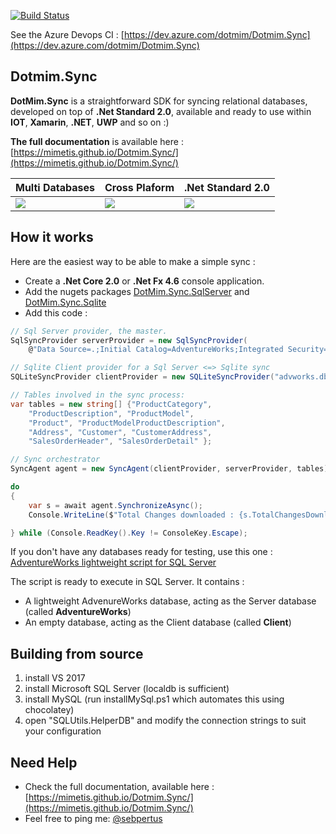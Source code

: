 [![Build Status](https://dev.azure.com/dotmim/Dotmim.Sync/_apis/build/status/Dotmim.Sync%20Full%20Tests)](https://dev.azure.com/dotmim/Dotmim.Sync/_build/latest?definitionId=5)

See the Azure Devops CI : [https://dev.azure.com/dotmim/Dotmim.Sync](https://dev.azure.com/dotmim/Dotmim.Sync)

## Dotmim.Sync

**DotMim.Sync** is a straightforward SDK for syncing relational databases, developed on top of **.Net Standard 2.0**, available and ready to use within  **IOT**, **Xamarin**, **.NET**, **UWP** and so on :)  

**The full documentation** is available here : [https://mimetis.github.io/Dotmim.Sync/](https://mimetis.github.io/Dotmim.Sync/)  

Multi Databases | Cross Plaform |  .Net Standard 2.0 
-------------|---------------------|--------------------
![](Assets/CrossPlatform.png) | ![](Assets/MultiOS.png) | ![](Assets/NetCore.png) 


## How it works

Here are the easiest way to be able to make a simple sync : 

* Create a **.Net Core 2.0** or **.Net Fx 4.6** console application.  
* Add the nugets packages [DotMim.Sync.SqlServer](https://www.nuget.org/packages/Dotmim.Sync.SqlServer/) and [DotMim.Sync.Sqlite](https://www.nuget.org/packages/Dotmim.Sync.Sqlite/)  
* Add this code :   

``` csharp
// Sql Server provider, the master.
SqlSyncProvider serverProvider = new SqlSyncProvider(
    @"Data Source=.;Initial Catalog=AdventureWorks;Integrated Security=true;");

// Sqlite Client provider for a Sql Server <=> Sqlite sync
SQLiteSyncProvider clientProvider = new SQLiteSyncProvider("advworks.db");

// Tables involved in the sync process:
var tables = new string[] {"ProductCategory",
    "ProductDescription", "ProductModel",
    "Product", "ProductModelProductDescription",
    "Address", "Customer", "CustomerAddress",
    "SalesOrderHeader", "SalesOrderDetail" };

// Sync orchestrator
SyncAgent agent = new SyncAgent(clientProvider, serverProvider, tables);

do
{
    var s = await agent.SynchronizeAsync();
    Console.WriteLine($"Total Changes downloaded : {s.TotalChangesDownloaded}");

} while (Console.ReadKey().Key != ConsoleKey.Escape);
```

If you don't have any databases ready for testing, use this one : [AdventureWorks lightweight script for SQL Server](/CreateAdventureWorks.sql)  

The script is ready to execute in SQL Server. It contains :
* A lightweight AdvenureWorks database, acting as the Server database (called **AdventureWorks**)
* An empty database, acting as the Client database (called **Client**)

## Building from source

1) install VS 2017
2) install Microsoft SQL Server (localdb is sufficient)
3) install MySQL (run installMySql.ps1 which automates this using chocolatey)
4) open "SQLUtils.HelperDB" and modify the connection strings to suit your configuration

## Need Help

* Check the full documentation, available here : [https://mimetis.github.io/Dotmim.Sync/](https://mimetis.github.io/Dotmim.Sync/)
* Feel free to ping me: [@sebpertus](http://www.twitter.com/sebpertus)
